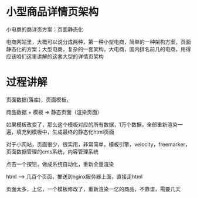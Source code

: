 # 小型商品详情页架构

小电商的商详页方案：页面静态化

电商网站里，大概可以说分成两种，第一种小型电商，简单的一种架构方案，页面静态化的方案；大型电商，复杂的一套架构，大电商，国内排名前几的电商，用得应该咱们这里讲解的这套大型的详情页架构

# 过程讲解
页面数据(落库)，页面模板，

商品数据 + 模板 => 静态页面（渲染页面）

如果模板改变了，那么这个模板对应的所有数据，1万个数据，全部重新渲染一遍，填充到模板中，生成最终的静态化html页面

对于小网站，页面很少，很实用，非常简单，模板引擎，velocity，freemarker，页面数据管理的cms系统，内容管理系统

点击一个按钮，做成系统自动化，重新全量渲染

html --> 几百个页面，推送到nginx服务器上面，直接走html


页面太多，上亿，一个模板修改了，重新渲染一亿的商品，不靠谱，需要几天


